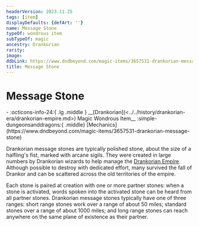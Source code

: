 ```yaml
---
headerVersion: 2023.11.25
tags: [item]
displayDefaults: {defArt: ''}
name: Message Stone
typeOf: wondrous item
subTypeOf: magic
ancestry: Drankorian
rarity:
image:
ddbLink: https://www.dndbeyond.com/magic-items/3657531-drankorian-message-stone
title: Message Stone
---
```

# Message Stone
<div class="grid cards ext-narrow-margin ext-one-column" markdown>
- :octicons-info-24:{ .lg .middle } __[Drankorian](<../../history/drankorian-era/drankorian-empire.md>) Magic Wondrous Item__  
    :simple-dungeonsanddragons:{ .middle} [Mechanics](https://www.dndbeyond.com/magic-items/3657531-drankorian-message-stone) 
</div>


Drankorian message stones are typically polished stone, about the size of a halfling's fist, marked with arcane sigils. They were created in large numbers by Drankorian wizards to help manage the [Drankorian Empire](<../../history/drankorian-era/drankorian-empire.md>). Although possible to destroy with dedicated effort, many survived the fall of Drankor and can be scattered across the old territories of the empire. 

Each stone is paired at creation with one or more partner stones: when a stone is activated, words spoken into the activated stone can be heard from all partner stones. Drankorian message stones typically have one of three ranges: short range stones work over a range of about 50 miles; standard stones over a range of about 1000 miles; and long range stones can reach anywhere on the same plane of existence as their partner. 